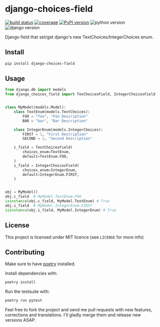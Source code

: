 # django-choices-field

[![build status](https://img.shields.io/endpoint.svg?url=https%3A%2F%2Factions-badge.atrox.dev%2Fbellini666%2Fdjango-choices-field%2Fbadge%3Fref%3Dmaster&style=flat)](https://actions-badge.atrox.dev/bellini666/django-choices-field/goto?ref=master)
[![coverage](https://img.shields.io/codecov/c/github/bellini666/django-choices-field.svg)](https://codecov.io/gh/bellini666/django-choices-field)
[![PyPI version](https://img.shields.io/pypi/v/django-choices-field.svg)](https://pypi.org/project/django-choices-field/)
![python version](https://img.shields.io/pypi/pyversions/django-choices-field.svg)
![django version](https://img.shields.io/pypi/djversions/django-choices-field.svg)

Django field that set/get django's new TextChoices/IntegerChoices enum.

## Install

```bash
pip install django-choices-field
```

## Usage

```python
from django.db import models
from django_choices_field import TexChoicesField, IntegerChoicesField


class MyModel(models.Model):
    class TextEnum(models.TextChoices):
        FOO = "foo", "Foo Description"
        BAR = "bar", "Bar Description"

    class IntegerEnum(models.IntegerChoices):
        FIRST = 1, "First Description"
        SECOND = 2, "Second Description"

    c_field = TextChoicesField(
        choices_enum=TextEnum,
        default=TextEnum.FOO,
    )
    i_field = IntegerChoicesField(
        choices_enum=IntegerEnum,
        default=IntegerEnum.FIRST,
    )


obj = MyModel()
obj.c_field  # MyModel.TextEnum.FOO
isinstance(obj.c_field, MyModel.TextEnum) # True
obj.i_field  # MyModel.IntegerEnum.FIRST
isinstance(obj.i_field, MyModel.IntegerEnum) # True
```

## License

This project is licensed under MIT licence (see `LICENSE` for more info)

## Contributing

Make sure to have [poetry](https://python-poetry.org/) installed.

Install dependencies with:

```bash
poetry install
```

Run the testsuite with:

```bash
poetry run pytest
```

Feel free to fork the project and send me pull requests with new features,
corrections and translations. I'll gladly merge them and release new versions
ASAP.
